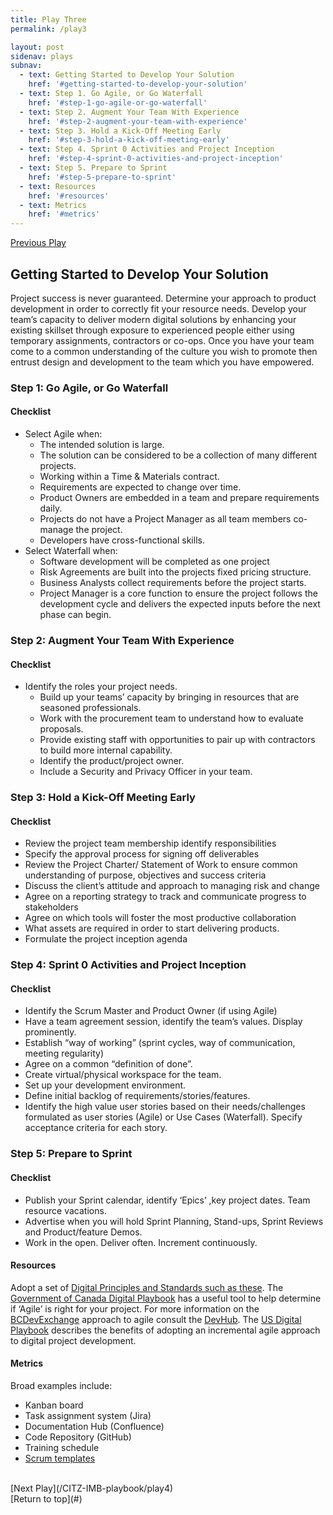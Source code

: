 ```yaml
---
title: Play Three
permalink: /play3

layout: post
sidenav: plays
subnav: 
  - text: Getting Started to Develop Your Solution
    href: '#getting-started-to-develop-your-solution'
  - text: Step 1. Go Agile, or Go Waterfall
    href: '#step-1-go-agile-or-go-waterfall'
  - text: Step 2. Augment Your Team With Experience
    href: '#step-2-augment-your-team-with-experience'
  - text: Step 3. Hold a Kick-Off Meeting Early 
    href: '#step-3-hold-a-kick-off-meeting-early'
  - text: Step 4. Sprint 0 Activities and Project Inception
    href: '#step-4-sprint-0-activities-and-project-inception'
  - text: Step 5. Prepare to Sprint
    href: '#step-5-prepare-to-sprint'
  - text: Resources
    href: '#resources'
  - text: Metrics
    href: '#metrics'
---
```

[Previous Play](/CITZ-IMB-playbook/play2)

## Getting Started to Develop Your Solution
Project success is never guaranteed. Determine your approach to product development in order to correctly fit your resource needs.  Develop your team’s capacity to deliver modern digital solutions by enhancing your existing skillset through exposure to experienced people either using temporary assignments, contractors or co-ops. Once you have your team come to a common understanding of the culture you wish to promote then entrust design and development to the team which you have empowered.

### Step 1: Go Agile, or Go Waterfall
#### Checklist
- Select Agile when:
    - The intended solution is large.
    - The solution can be considered to be a collection of many different projects.
    - Working within a Time & Materials contract.
    - Requirements are expected to change over time.
    - Product Owners are embedded in a team and prepare requirements daily.
    - Projects do not have a Project Manager as all team members co-manage the project.
    - Developers have cross-functional skills. 
- Select Waterfall when:
    - Software development will be completed as one project
    - Risk Agreements are built into the projects fixed pricing structure.
    - Business Analysts collect requirements before the project starts.
    - Project Manager is a core function to ensure the project follows the development cycle and delivers the expected inputs before the next phase can begin.

### Step 2: Augment Your Team With Experience
#### Checklist
- Identify the roles your project needs.
    - Build up your teams’ capacity by bringing in resources that are seasoned professionals. 
    - Work with the procurement team to understand how to evaluate proposals. 
    - Provide existing staff with opportunities to pair up with contractors to build more internal capability.
    - Identify the product/project owner.
    - Include a Security and Privacy Officer in your team.

### Step 3: Hold a Kick-Off Meeting Early 
#### Checklist
- Review the project team membership identify responsibilities
- Specify the approval process for signing off deliverables
- Review the Project Charter/ Statement of Work to ensure common understanding of purpose, objectives and success criteria 
- Discuss the client’s attitude and approach to managing risk and change
- Agree on a reporting strategy to track and communicate progress to stakeholders
- Agree on which tools will foster the most productive collaboration
- What assets are required in order to start delivering products.
- Formulate the project inception agenda 

### Step 4: Sprint 0 Activities and Project Inception 
#### Checklist
- Identify the Scrum Master and Product Owner (if using Agile)
- Have a team agreement session, identify the team’s values. Display prominently.
- Establish “way of working” (sprint cycles, way of communication, meeting regularity)
- Agree on a common “definition of done”.
- Create virtual/physical workspace for the team.
- Set up your development environment.
- Define initial backlog of requirements/stories/features.
- Identify the high value user stories based on their needs/challenges formulated as user stories (Agile) or Use Cases (Waterfall). Specify acceptance criteria for each story.

### Step 5: Prepare to Sprint
#### Checklist
- Publish your Sprint calendar, identify ‘Epics’ ,key project dates. Team resource vacations.
- Advertise when you will hold Sprint Planning, Stand-ups, Sprint Reviews and Product/feature Demos.
- Work in the open.  Deliver often. Increment continuously.

#### Resources
Adopt a set of [Digital Principles and Standards such as these](https://canada-ca.github.io/digital-playbook-guide-numerique/views-vues/single-page-seule/en/digital-standards.html). The [Government of Canada Digital Playbook](https://canada-ca.github.io/digital-playbook-guide-numerique/views-vues/agile/en/agile-use-when.html) has a useful tool to help determine if ‘Agile’ is right for your project. For more information on the [BCDevExchange](https://bcdevexchange.org/) approach to agile consult the [DevHub](https://devhub-static-test-devhub-test.pathfinder.gov.bc.ca/Agile-Delivery-Process/Agile-Delivery-Process). The [US Digital Playbook](https://playbook.cio.gov/#play4) describes the benefits of adopting an incremental agile approach to digital project development. 

#### Metrics
Broad examples include:
- Kanban board
- Task assignment system (Jira)
- Documentation Hub (Confluence)
- Code Repository (GitHub)
- Training schedule
- [Scrum templates](https://arminreiter.com/scrum-meeting-templates/)

<br/>
[Next Play](/CITZ-IMB-playbook/play4)
<br/>
[Return to top](#)